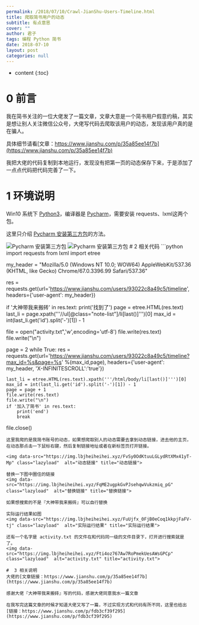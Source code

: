 ```yaml
---
permalink: /2018/07/10/Crawl-JianShu-Users-Timeline.html
title: 爬取简书用户的动态
subtitle: 有点意思
cover: ""
author: 君子
tags: 编程 Python 简书
date: 2018-07-10
layout: post
categories: null
---
```


* content
{:toc}
#  0  前言
我在简书关注的一位大佬发了一篇文章，文章大意是一个简书用户假意约稿，其实是想让别人关注微信公众号，大佬写代码去爬取该用户的动态，发现该用户真的是在骗人。

具体细节请看[文章：https://www.jianshu.com/p/35a85ee14f7b](https://www.jianshu.com/p/35a85ee14f7b)

我把大佬的代码复制到本地运行，发现没有把第一页的动态保存下来，于是添加了一点点代码把代码完善了一下。

#  1  环境说明
Win10 系统下 [Python3](https://mp.weixin.qq.com/s/cubyNsqX4Hg1Zo7CChY8Aw)，编译器是 [Pycharm](https://mp.weixin.qq.com/s/ygVuD0UOFGxtwWfbQHXDAg)，需要安装 requests、lxml这两个包。

这里只介绍 [Pycharm 安装第三方包](https://mp.weixin.qq.com/s/a06B-wLMyRWT1uY7uTP7lA)的方法。

<img data-src="https://img.lbjheiheihei.xyz/FiWX1br6ELwKwLQIfQfmFO5je-oT" class="lazyload"  alt="Pycharm 安装第三方包" title="Pycharm 安装第三方包">

<img data-src="https://img.lbjheiheihei.xyz/FqXVEBEtAStmMAD29k5x4NHvFV9M" class="lazyload"  alt="Pycharm 安装第三方包" title="Pycharm 安装第三方包">
#  2  相关代码
```python
import requests
from lxml import etree

my_header = "Mozilla/5.0 (Windows NT 10.0; WOW64) AppleWebKit/537.36 (KHTML, like Gecko) Chrome/67.0.3396.99 Safari/537.36"

res = requests.get(url='https://www.jianshu.com/users/93022c8a49c5/timeline', headers={'user-agent': my_header})

if '大神带我来搬砖' in res.text:
    print('找到了')
page = etree.HTML(res.text)
last_li = page.xpath('''//ul[@class="note-list"]/li[last()]''')[0]
max_id = int(last_li.get('id').split('-')[1]) - 1

file = open("activity.txt",'w',encoding='utf-8')
file.write(res.text)
file.write("\n")

page = 2
while True:
    res = requests.get(url='https://www.jianshu.com/users/93022c8a49c5/timeline?max_id=%s&page=%s' %(max_id,page),
        headers={'user-agent': my_header, 'X-INFINITESCROLL':'true'})

    last_li = etree.HTML(res.text).xpath('''/html/body/li[last()]''')[0]
    max_id = int(last_li.get('id').split('-')[1]) - 1
    page = page + 1
    file.write(res.text)
    file.write("\n")
    if '加入了简书' in res.text:
        print('end')
        break

file.close()
```
这里我爬的是我简书账号的动态，如果想爬取别人的动态需要去拿到动态链接，进去他的主页，在动态那点击一下鼠标右键，然后复制链接地址或者在新标签页打开链接。

<img data-src="https://img.lbjheiheihei.xyz/FvSy0OdKtuuLGLydRtXMx41yT-Mp" class="lazyload"  alt="动态链接" title="动态链接">

替换一下图中圈住的链接
<img data-src="https://img.lbjheiheihei.xyz/FqME2ugpkGvPJsehqwVukzmiq_pG" class="lazyload"  alt="替换链接" title="替换链接">

如果想搜索的不是『大神带我来搬砖』可以自行替换

实际运行结果如图
<img data-src="https://img.lbjheiheihei.xyz/FuUjfx_0FjB0eCoq1kkpjFaFV-tj" class="lazyload"  alt="实际运行结果" title="实际运行结果">

还有一个名字是 activity.txt 的文件在和代码同一级的文件目录下，打开进行搜索就是了。
<img data-src="https://img.lbjheiheihei.xyz/Fti4oz767Aw7RoPmekUesAWsGPCp" class="lazyload"  alt="activity.txt" title="activity.txt">

#  3 相关说明
大佬的[文章链接：https://www.jianshu.com/p/35a85ee14f7b](https://www.jianshu.com/p/35a85ee14f7b)

感谢大佬『大神带我来搬砖』写的代码，感谢大佬同意我水一篇文章

在我写完这篇文章的时候才知道大佬又写了一篇，不过实现方式和代码有所不同，这里也给出[链接：https://www.jianshu.com/p/fdb3cf39f295](https://www.jianshu.com/p/fdb3cf39f295)
